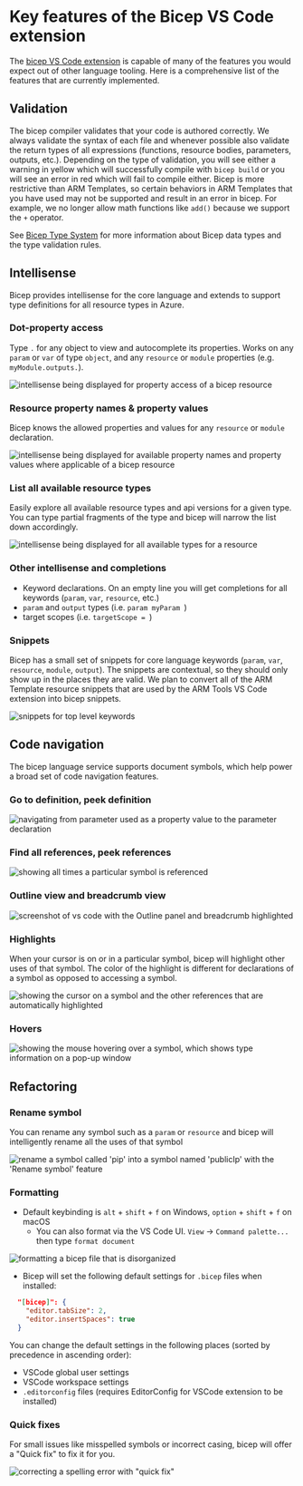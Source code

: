 # Key features of the Bicep VS Code extension

The [bicep VS Code extension](/docs/installing.md#install-the-bicep-vs-code-extension) is capable of many of the features you would expect out of other language tooling. Here is a comprehensive list of the features that are currently implemented.

## Validation

The bicep compiler validates that your code is authored correctly. We always validate the syntax of each file and whenever possible also validate the return types of all expressions (functions, resource bodies, parameters, outputs, etc.). Depending on the type of validation, you will see either a warning in yellow which will successfully compile with `bicep build` or you will see an error in red which will fail to compile either. Bicep is more restrictive than ARM Templates, so certain behaviors in ARM Templates that you have used may not be supported and result in an error in bicep. For example, we no longer allow math functions like `add()` because we support the `+` operator.

See [Bicep Type System](/docs/spec/types.md) for more information about Bicep data types and the type validation rules.

## Intellisense

Bicep provides intellisense for the core language and extends to support type definitions for all resource types in Azure.

### Dot-property access

Type `.` for any object to view and autocomplete its properties. Works on any `param` or `var` of type `object`, and any `resource` or `module` properties (e.g. `myModule.outputs.`).

![intellisense being displayed for property access of a bicep resource](/docs/images/resource-dot-property-intellisense.gif)

### Resource property names & property values

Bicep knows the allowed properties and values for any `resource` or `module` declaration.

![intellisense being displayed for available property names and property values where applicable of a bicep resource](/docs/images/resource-property-names-and-values.gif)

### List all available resource types

Easily explore all available resource types and api versions for a given type. You can type partial fragments of the type and bicep will narrow the list down accordingly.

![intellisense being displayed for all available types for a resource](/docs/images/list-types-intellisense.gif)

### Other intellisense and completions

* Keyword declarations. On an empty line you will get completions for all keywords (`param`, `var`, `resource`, etc.)
* `param` and `output` types (i.e. `param myParam `)
* target scopes (i.e. `targetScope = `)

### Snippets

Bicep has a small set of snippets for core language keywords (`param`, `var`, `resource`, `module`, `output`). The snippets are contextual, so they should only show up in the places they are valid. We plan to convert all of the ARM Template resource snippets that are used by the ARM Tools VS Code extension into bicep snippets.

![snippets for top level keywords](/docs/images/snippets.gif)

## Code navigation

The bicep language service supports document symbols, which help power a broad set of code navigation features.

### Go to definition, peek definition

![navigating from parameter used as a property value to the parameter declaration](/docs/images/go-to-def.gif)

### Find all references, peek references

![showing all times a particular symbol is referenced](/docs/images/show-all-references.gif)

### Outline view and breadcrumb view

![screenshot of vs code with the Outline panel and breadcrumb highlighted](/docs/images/outline-and-breadcrumb.PNG)

### Highlights

When your cursor is on or in a particular symbol, bicep will highlight other uses of that symbol. The color of the highlight is different for declarations of a symbol as opposed to accessing a symbol.

![showing the cursor on a symbol and the other references that are automatically highlighted](/docs/images/highlights.gif)

### Hovers

![showing the mouse hovering over a symbol, which shows type information on a pop-up window](/docs/images/hovers.gif)

## Refactoring

### Rename symbol

You can rename any symbol such as a `param` or `resource` and bicep will intelligently rename all the uses of that symbol

![rename a symbol called 'pip' into a symbol named 'publicIp' with the 'Rename symbol' feature](/docs/images/rename-symbol.gif)

### Formatting

* Default keybinding is `alt` + `shift` + `f` on Windows, `option` + `shift` + `f` on macOS
  * You can also format via the VS Code UI. `View` -> `Command palette...` then type `format document`

![formatting a bicep file that is disorganized](/docs/images/format.gif)

* Bicep will set the following default settings for `.bicep` files when installed:

```json
  "[bicep]": {
    "editor.tabSize": 2,
    "editor.insertSpaces": true
  }
```

You can change the default settings in the following places (sorted by precedence in ascending order):

* VSCode global user settings
* VSCode workspace settings
* `.editorconfig` files (requires EditorConfig for VSCode extension to be installed)

### Quick fixes

For small issues like misspelled symbols or incorrect casing, bicep will offer a "Quick fix" to fix it for you.

![correcting a spelling error with "quick fix"](/docs/images/quick-fix.gif)
